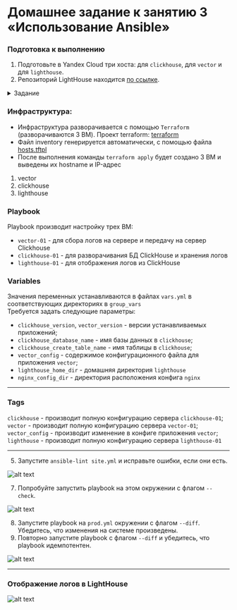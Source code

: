# Домашнее задание к занятию  3 «Использование Ansible»

### Подготовка к выполнению

1. Подготовьте в Yandex Cloud три хоста: для `clickhouse`, для `vector` и для `lighthouse`.
2. Репозиторий LightHouse находится [по ссылке](https://github.com/VKCOM/lighthouse).

<details>
<summary>Задание</summary>
## Основная часть

1. Допишите playbook: нужно сделать ещё один play, который устанавливает и настраивает LightHouse.
2. При создании tasks рекомендую использовать модули: `get_url`, `template`, `yum`, `apt`.
3. Tasks должны: скачать статику LightHouse, установить Nginx или любой другой веб-сервер, настроить его конфиг для открытия LightHouse, запустить веб-сервер.
4. Подготовьте свой inventory-файл `prod.yml`.
5. Запустите `ansible-lint site.yml` и исправьте ошибки, если они есть.
6. Попробуйте запустить playbook на этом окружении с флагом `--check`.
7. Запустите playbook на `prod.yml` окружении с флагом `--diff`. Убедитесь, что изменения на системе произведены.
8. Повторно запустите playbook с флагом `--diff` и убедитесь, что playbook идемпотентен.
9. Подготовьте README.md-файл по своему playbook. В нём должно быть описано: что делает playbook, какие у него есть параметры и теги.
10. Готовый playbook выложите в свой репозиторий, поставьте тег `08-ansible-03-yandex` на фиксирующий коммит, в ответ предоставьте ссылку на него.
</details>


### Инфраструктура:

* Инфраструктура разворачивается с помощью `Terraform` (разворачиваются 3 ВМ). Проект terraform: [terraform](https://github.com/filipp761/Netology-DevOps/tree/main/mnt-homeworks/08-ansible-03-yandex/terraform) 
* Файл inventory генерируется автоматически, с помощью файла [hosts.tftpl](hosts.tftpl)
* После выполнения команды `terraform apply` будет создано 3 ВМ и выведены их hostname и IP-адрес
1. vector
2. clickhouse
3. lighthouse

### Playbook
Playbook производит настройку трех ВМ:  
- `vector-01` - для сбора логов на сервере и передачу на сервер Сlickhouse
- `clickhouse-01` - для разворачивания БД ClickHouse и хранения логов
- `lighthouse-01` - для отображения логов из ClickHouse

### Variables
Значения переменных устанавливаются в файлах `vars.yml` в соответствующих директориях в `group_vars`  
Требуется задать следующие параметры:
- `clickhouse_version`, `vector_version` - версии устанавливаемых приложений;
- `clickhouse_database_name` - имя базы данных в `clickhouse`;
- `clickhouse_create_table_name` - имя таблицы в `clickhouse`;
- `vector_config` - содержимое конфигурационного файла для приложения `vector`;
- `lighthouse_home_dir` - домашняя директория `lighthouse` 
- `nginx_config_dir` - директория расположения конфига `nginx`
---

### Tags
 
`clickhouse` - производит полную конфигурацию сервера `clickhouse-01`;  
`vector` - производит полную конфигурацию сервера `vector-01`;  
`vector_config` - производит изменение в конфиге приложения `vector`;  
`lighthouse` - производит полную конфигурацию сервера `lighthouse-01`

_____
5. Запустите `ansible-lint site.yml` и исправьте ошибки, если они есть.

![alt text](https://github.com/filipp761/Netology-sdb-homewoks/blob/main/mnt-homeworks/08-ansible-03-yandex/terraform/img/ansible-lint.png)

7. Попробуйте запустить playbook на этом окружении с флагом `--check`.

![alt text](https://github.com/filipp761/Netology-sdb-homewoks/blob/main/mnt-homeworks/08-ansible-03-yandex/terraform/img/--check.png)

8. Запустите playbook на `prod.yml` окружении с флагом `--diff`. Убедитесь, что изменения на системе произведены.
9. Повторно запустите playbook с флагом `--diff` и убедитесь, что playbook идемпотентен.

![alt text](https://github.com/filipp761/Netology-sdb-homewoks/blob/main/mnt-homeworks/08-ansible-03-yandex/terraform/img/--diff.png)

---

### Отображение логов в LightHouse
![alt text](https://github.com/filipp761/Netology-sdb-homewoks/blob/main/mnt-homeworks/08-ansible-03-yandex/terraform/img/LightHouse.png)

